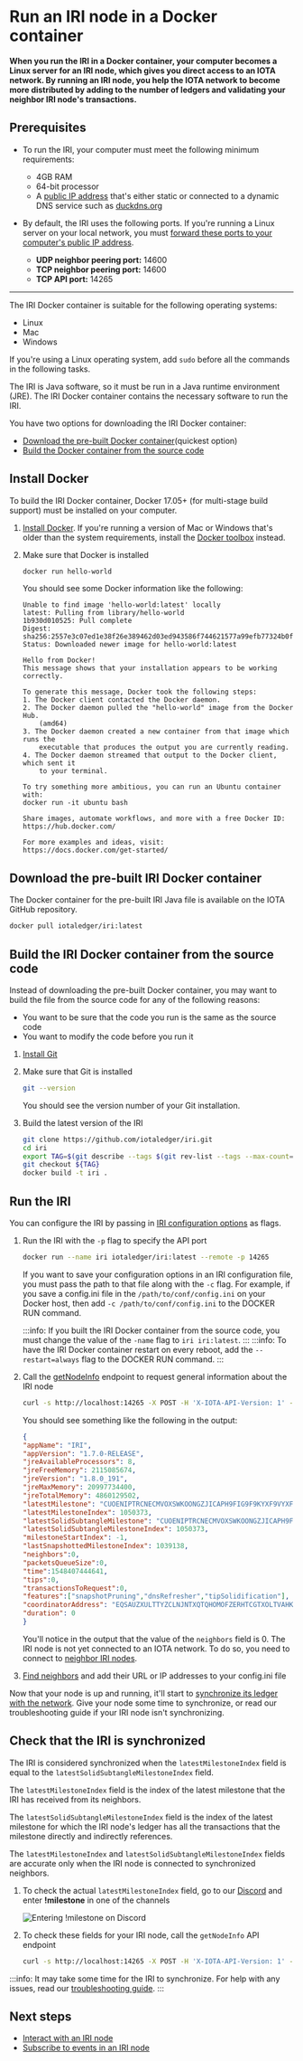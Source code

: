# Run an IRI node in a Docker container

**When you run the IRI in a Docker container, your computer becomes a Linux server for an IRI node, which gives you direct access to an IOTA network. By running an IRI node, you help the IOTA network to become more distributed by adding to the number of ledgers and validating your neighbor IRI node's transactions.**

## Prerequisites

* To run the IRI, your computer must meet the following minimum requirements:
    * 4GB RAM
    * 64-bit processor
    * A [public IP address](root://general/0.1/how-to-guides/expose-your-local-device.md) that's either static or connected to a dynamic DNS service such as [duckdns.org](https://www.duckdns.org)

* By default, the IRI uses the following ports. If you're running a Linux server on your local network, you must [forward these ports to your computer's public IP address](root://general/0.1/how-to-guides/expose-your-local-device.md).

    * **UDP neighbor peering port:** 14600
    * **TCP neighbor peering port:** 14600
    * **TCP API port:** 14265

---

The IRI Docker container is suitable for the following operating systems:
* Linux
* Mac
* Windows

If you're using a Linux operating system, add `sudo` before all the commands in the following tasks.

The IRI is Java software, so it must be run in a Java runtime environment (JRE).
The IRI Docker container contains the necessary software to run the IRI.

You have two options for downloading the IRI Docker container:
* [Download the pre-built Docker container](#download-the-pre-built-iri-docker-container)(quickest option)
* [Build the Docker container from the source code](#build-the-iri-docker-container-from-the-source-code)

## Install Docker

To build the IRI Docker container, Docker 17.05+ (for multi-stage build support) must be installed on your computer.

1. [Install Docker](https://docs.docker.com/install/#supported-platforms). If you're running a version of Mac or Windows that's older than the system requirements, install the [Docker toolbox](https://docs.docker.com/toolbox/overview/) instead.

2. Make sure that Docker is installed

    ```bash
    docker run hello-world
    ```

    You should see some Docker information like the following:

    ```
    Unable to find image 'hello-world:latest' locally
    latest: Pulling from library/hello-world
    1b930d010525: Pull complete
    Digest: sha256:2557e3c07ed1e38f26e389462d03ed943586f744621577a99efb77324b0fe535
    Status: Downloaded newer image for hello-world:latest

    Hello from Docker!
    This message shows that your installation appears to be working correctly.

    To generate this message, Docker took the following steps:
    1. The Docker client contacted the Docker daemon.
    2. The Docker daemon pulled the "hello-world" image from the Docker Hub.
        (amd64)
    3. The Docker daemon created a new container from that image which runs the
        executable that produces the output you are currently reading.
    4. The Docker daemon streamed that output to the Docker client, which sent it
        to your terminal.

    To try something more ambitious, you can run an Ubuntu container with:
    docker run -it ubuntu bash

    Share images, automate workflows, and more with a free Docker ID:
    https://hub.docker.com/

    For more examples and ideas, visit:
    https://docs.docker.com/get-started/
    ```
  
## Download the pre-built IRI Docker container

The Docker container for the pre-built IRI Java file is available on the IOTA GitHub repository.

```bash
docker pull iotaledger/iri:latest
```

## Build the IRI Docker container from the source code

Instead of downloading the pre-built Docker container, you may want to build the file from the source code for any of the following reasons:
* You want to be sure that the code you run is the same as the source code
* You want to modify the code before you run it

1. [Install Git](https://git-scm.com/book/en/v2/Getting-Started-Installing-Git)

2. Make sure that Git is installed

    ```bash
    git --version
    ```

    You should see the version number of your Git installation.

3. Build the latest version of the IRI

    ```bash
    git clone https://github.com/iotaledger/iri.git
    cd iri
    export TAG=$(git describe --tags $(git rev-list --tags --max-count=1))
    git checkout ${TAG}
    docker build -t iri .
    ```

## Run the IRI

You can configure the IRI by passing in [IRI configuration options](../references/iri-configuration-options.md) as flags.

1. Run the IRI with the `-p` flag to specify the API port

    ```bash
    docker run --name iri iotaledger/iri:latest --remote -p 14265
    ```

    If you want to save your configuration options in an IRI configuration file, you must pass the path to that file along with the `-c` flag. For example, if you save a config.ini file in the `/path/to/conf/config.ini` on your Docker host, then add `-c /path/to/conf/config.ini` to the DOCKER RUN command.

    :::info:
    If you built the IRI Docker container from the source code, you must change the value of the `-name` flag to `iri iri:latest`.
    :::
    :::info:
    To have the IRI Docker container restart on every reboot, add the `--restart=always` flag to the DOCKER RUN command.
    :::

2. Call the [getNodeInfo](../references/api-reference.md#getnodeinfo) endpoint to request general information about the IRI node

    ```bash
    curl -s http://localhost:14265 -X POST -H 'X-IOTA-API-Version: 1' -H 'Content-Type: application/json' -d '{"command": "getNodeInfo"}' | jq
    ```

    You should see something like the following in the output:

    ```json
    {
    "appName": "IRI",
    "appVersion": "1.7.0-RELEASE",
    "jreAvailableProcessors": 8,
    "jreFreeMemory": 2115085674,
    "jreVersion": "1.8.0_191",
    "jreMaxMemory": 20997734400,
    "jreTotalMemory": 4860129502,
    "latestMilestone": "CUOENIPTRCNECMVOXSWKOONGZJICAPH9FIG9F9KYXF9VYXFUKTNDCCLLWRZNUHZIGLJZFWPOVCIZA9999",
    "latestMilestoneIndex": 1050373,
    "latestSolidSubtangleMilestone": "CUOENIPTRCNECMVOXSWKOONGZJICAPH9FIG9F9KYXF9VYXFUKTNDCCLLWRZNUHZIGLJZFWPOVCIZA9999",
    "latestSolidSubtangleMilestoneIndex": 1050373,
    "milestoneStartIndex": -1,
    "lastSnapshottedMilestoneIndex": 1039138,
    "neighbors":0,
    "packetsQueueSize":0,
    "time":1548407444641,
    "tips":0,
    "transactionsToRequest":0,
    "features":["snapshotPruning","dnsRefresher","tipSolidification"],
    "coordinatorAddress": "EQSAUZXULTTYZCLNJNTXQTQHOMOFZERHTCGTXOLTVAHKSA9OGAZDEKECURBRIXIJWNPFCQIOVFVVXJVD9",
    "duration": 0
    }
    ```
    
    You'll notice in the output that the value of the `neighbors` field is 0. The IRI node is not yet connected to an IOTA network. To do so, you need to connect to [neighbor IRI nodes](../concepts/neighbor-iri-node.md).

3. [Find neighbors](../how-to-guides/find-neighbor-iri-nodes.md) and add their URL or IP addresses to your config.ini file

Now that your node is up and running, it'll start to [synchronize its ledger with the network](../concepts/the-ledger.md#ledger-synchronization). Give your node some time to synchronize, or read our troubleshooting guide if your IRI node isn't synchronizing.

## Check that the IRI is synchronized

The IRI is considered synchronized when the `latestMilestoneIndex` field is equal to the `latestSolidSubtangleMilestoneIndex` field.

The `latestMilestoneIndex` field is the index of the latest milestone that the IRI has received from its neighbors.

The `latestSolidSubtangleMilestoneIndex` field is the index of the latest milestone for which the IRI node's ledger has all the transactions that the milestone directly and indirectly references.

The `latestMilestoneIndex` and `latestSolidSubtangleMilestoneIndex` fields are accurate only when the IRI node is connected to synchronized neighbors.

1. To check the actual `latestMilestoneIndex` field, go to our [Discord](https://discordapp.com/invite/fNGZXvh) and enter **!milestone** in one of the channels

    ![Entering !milestone on Discord](../images/discord-milestone-check.PNG)

2. To check these fields for your IRI node, call the `getNodeInfo` API endpoint

    ```bash
    curl -s http://localhost:14265 -X POST -H 'X-IOTA-API-Version: 1' -H 'Content-Type: application/json' -d '{"command": "getNodeInfo"}'
    ```

:::info:
It may take some time for the IRI to synchronize. For help with any issues, read our [troubleshooting guide](../references/troubleshooting.md).
:::

## Next steps

* [Interact with an IRI node](../how-to-guides/interact-with-an-iri-node.md)
* [Subscribe to events in an IRI node](../how-to-guides/subscribe-to-events-in-an-iri-node.md)
